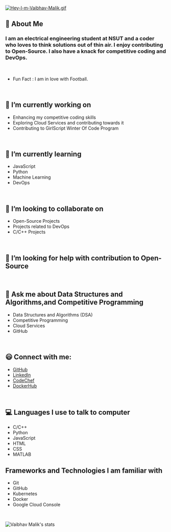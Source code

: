 [![Hey-I-m-Vaibhav-Malik.gif](https://i.postimg.cc/Cxrd7WKC/Hey-I-m-Vaibhav-Malik.gif)](https://postimg.cc/NKTgfCmL)

## 👦 About Me

### I am an electrical engineering student at NSUT and a coder who loves to think solutions out of thin air. I enjoy contributing to Open-Source. I also have a knack for competitive coding and DevOps.

<br />

- Fun Fact : I am in love with Football.

<br />

## 🔭 I’m currently working on

- Enhancing my competitive coding skills
- Exploring Cloud Services and contributing towards it
- Contributing to GirlScript Winter Of Code Program

<br />

## 🌱 I’m currently learning

- JavaScript
- Python
- Machine Learning
- DevOps

<br />

## 👯 I’m looking to collaborate on

- Open-Source Projects
- Projects related to DevOps
- C/C++ Projects

<br />

## 🤔 I’m looking for help with contribution to Open-Source

<br />

## 💬 Ask me about Data Structures and Algorithms,and Competitive Programming

- Data Structures and Algorithms (DSA)
- Competitive Programming
- Cloud Services
- GitHub

<br />

## 😃 Connect with me:

- [GitHub](https://github.com/VaibhavMalik4187)
- [LinkedIn](https://www.linkedin.com/in/)
- [CodeChef](https://www.codechef.com/users/malik_4546)
- [DockerHub](https://hub.docker.com/u/vaibhavmalik4187) 

<br />

## 💻 Languages I use to talk to computer

- C/C++
- Python
- JavaScript
- HTML
- CSS
- MATLAB

## Frameworks and Technologies I am familiar with

- Git
- GitHub
- Kubernetes
- Docker
- Google Cloud Console

<br />

![Vaibhav Malik's stats](https://github-readme-stats.vercel.app/api?username=VaibhavMalik4187&show_icons=true&theme=radical)

<br />
